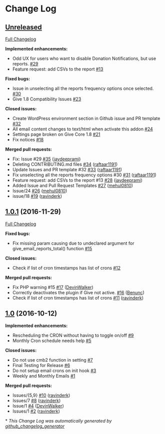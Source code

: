# Change Log

## [Unreleased](https://github.com/WordImpress/Give-Email-Reports/tree/HEAD)

[Full Changelog](https://github.com/WordImpress/Give-Email-Reports/compare/1.0.1...HEAD)

**Implemented enhancements:**

- Odd UX for users who want to disable Donation Notifications, but use reports. [\#29](https://github.com/WordImpress/Give-Email-Reports/issues/29)
- Feature request: add CSVs to the report [\#13](https://github.com/WordImpress/Give-Email-Reports/issues/13)

**Fixed bugs:**

- Issue in unselecting all the reports frequency options once selected. [\#30](https://github.com/WordImpress/Give-Email-Reports/issues/30)
- Give 1.8 Compatibility Issues  [\#23](https://github.com/WordImpress/Give-Email-Reports/issues/23)

**Closed issues:**

- Create WordPress environment section in Github issue and PR template [\#32](https://github.com/WordImpress/Give-Email-Reports/issues/32)
- All email content changes to text/html when activate this addon [\#24](https://github.com/WordImpress/Give-Email-Reports/issues/24)
- Settings page broken on Give Core 1.8 [\#21](https://github.com/WordImpress/Give-Email-Reports/issues/21)
- Fix notices [\#18](https://github.com/WordImpress/Give-Email-Reports/issues/18)

**Merged pull requests:**

- Fix: Issue \#29 [\#35](https://github.com/WordImpress/Give-Email-Reports/pull/35) ([jaydeeprami](https://github.com/jaydeeprami))
- Deleting CONTRIBUTING.md files [\#34](https://github.com/WordImpress/Give-Email-Reports/pull/34) ([raftaar1191](https://github.com/raftaar1191))
- Update Issues and PR template \#32 [\#33](https://github.com/WordImpress/Give-Email-Reports/pull/33) ([raftaar1191](https://github.com/raftaar1191))
- Fix unselecting all the reports frequency options \#30 [\#31](https://github.com/WordImpress/Give-Email-Reports/pull/31) ([raftaar1191](https://github.com/raftaar1191))
- Feature request: add CSVs to the report \#13 [\#28](https://github.com/WordImpress/Give-Email-Reports/pull/28) ([jaydeeprami](https://github.com/jaydeeprami))
- Added Issue and Pull Request Templates [\#27](https://github.com/WordImpress/Give-Email-Reports/pull/27) ([mehul0810](https://github.com/mehul0810))
- Issue/24 [\#26](https://github.com/WordImpress/Give-Email-Reports/pull/26) ([mehul0810](https://github.com/mehul0810))
- issue/18 [\#19](https://github.com/WordImpress/Give-Email-Reports/pull/19) ([ravinderk](https://github.com/ravinderk))

## [1.0.1](https://github.com/WordImpress/Give-Email-Reports/tree/1.0.1) (2016-11-29)
[Full Changelog](https://github.com/WordImpress/Give-Email-Reports/compare/1.0...1.0.1)

**Fixed bugs:**

- Fix missing param causing due to undeclared argument for give\_email\_reports\_total\(\) function [\#15](https://github.com/WordImpress/Give-Email-Reports/issues/15)

**Closed issues:**

- Check if list of cron timestamps has list of crons [\#12](https://github.com/WordImpress/Give-Email-Reports/issues/12)

**Merged pull requests:**

- Fix PHP warning \#15 [\#17](https://github.com/WordImpress/Give-Email-Reports/pull/17) ([DevinWalker](https://github.com/DevinWalker))
- Correctly deactivates the plugin if Give not active. [\#16](https://github.com/WordImpress/Give-Email-Reports/pull/16) ([Benunc](https://github.com/Benunc))
- Check if list of cron timestamps has list of crons [\#11](https://github.com/WordImpress/Give-Email-Reports/pull/11) ([ravinderk](https://github.com/ravinderk))

## [1.0](https://github.com/WordImpress/Give-Email-Reports/tree/1.0) (2016-10-12)
**Implemented enhancements:**

- Rescheduling the CRON without having to toggle on/off [\#9](https://github.com/WordImpress/Give-Email-Reports/issues/9)
- Monthly Cron schedule needs help [\#5](https://github.com/WordImpress/Give-Email-Reports/issues/5)

**Closed issues:**

- Do not use cmb2 function in setting [\#7](https://github.com/WordImpress/Give-Email-Reports/issues/7)
- Final Testing for Release [\#6](https://github.com/WordImpress/Give-Email-Reports/issues/6)
- Do not setup email crons on init hook [\#3](https://github.com/WordImpress/Give-Email-Reports/issues/3)
- Weekly and Monthly Emails [\#1](https://github.com/WordImpress/Give-Email-Reports/issues/1)

**Merged pull requests:**

- Issues/{5,9} [\#10](https://github.com/WordImpress/Give-Email-Reports/pull/10) ([ravinderk](https://github.com/ravinderk))
- Issues/7 [\#8](https://github.com/WordImpress/Give-Email-Reports/pull/8) ([ravinderk](https://github.com/ravinderk))
- Issue/1 [\#4](https://github.com/WordImpress/Give-Email-Reports/pull/4) ([DevinWalker](https://github.com/DevinWalker))
- Issues/1 [\#2](https://github.com/WordImpress/Give-Email-Reports/pull/2) ([ravinderk](https://github.com/ravinderk))



\* *This Change Log was automatically generated by [github_changelog_generator](https://github.com/skywinder/Github-Changelog-Generator)*